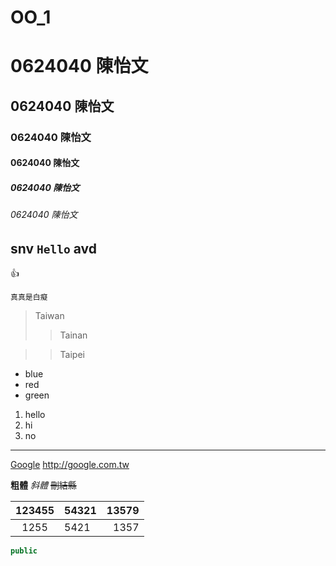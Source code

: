 # OO_1
# 0624040 陳怡文
## 0624040 陳怡文
### 0624040 陳怡文
#### 0624040 陳怡文
##### 0624040 陳怡文
###### 0624040 陳怡文
## snv `Hello` avd
:+1:
``` 
真真是白癡
```

> Taiwan
>> Tainan

>> Taipei


* blue
* red
* green

1. hello
2. hi
3. no
-----------

[Google](http://google.com.tw)
<http://google.com.tw>


**粗體**
*斜體*
~~刪結縣~~

|123455|54321|13579|
|:----:|:----|---:|
|1255|5421|1357|

```java
public 
